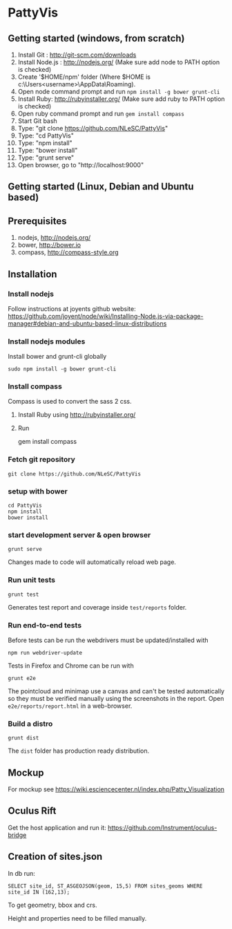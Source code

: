 PattyVis
========

Getting started (windows, from scratch)
---------------------------------------

1. Install Git : 	http://git-scm.com/downloads
2. Install Node.js : 	http://nodejs.org/ (Make sure add node to PATH option is checked)
  1. Create '$HOME/npm' folder (Where $HOME is c:\Users\<username>\AppData\Roaming).
  2. Open node command prompt and run `npm install -g bower grunt-cli`
3. Install Ruby: http://rubyinstaller.org/ (Make sure add ruby to PATH option is checked)
  1. Open ruby command prompt and run `gem install compass`
4. Start Git bash
5. Type: "git clone https://github.com/NLeSC/PattyVis"
6. Type: "cd PattyVis"
7. Type: "npm install"
8. Type: "bower install"
9. Type: "grunt serve"
10. Open browser, go to "http://localhost:9000"

Getting started (Linux, Debian and Ubuntu based)
-------------------------------------------------

Prerequisites
------------

1. nodejs, http://nodejs.org/
2. bower, http://bower.io
3. compass, http://compass-style.org

Installation
------------

### Install nodejs

Follow instructions at joyents github website:
https://github.com/joyent/node/wiki/Installing-Node.js-via-package-manager#debian-and-ubuntu-based-linux-distributions

### Install nodejs modules
Install bower and grunt-cli globally
```
sudo npm install -g bower grunt-cli
```

### Install compass

Compass is used to convert the sass 2 css.

1. Install Ruby using http://rubyinstaller.org/
2. Run

    gem install compass

### Fetch git repository
```
git clone https://github.com/NLeSC/PattyVis
```

### setup with bower
```
cd PattyVis
npm install
bower install
```

### start development server & open browser
```
grunt serve
```
Changes made to code will automatically reload web page.

### Run unit tests

```
grunt test
```
Generates test report and coverage inside `test/reports` folder.

### Run end-to-end tests

Before tests can be run the webdrivers must be updated/installed with
```
npm run webdriver-update
```

Tests in Firefox and Chrome can be run with
```
grunt e2e
```

The pointcloud and minimap use a canvas and can't be tested automatically so they must be verified manually using the screenshots in the report.
Open `e2e/reports/report.html` in a web-browser.

### Build a distro

```
grunt dist
```
The `dist` folder has production ready distribution.

Mockup
------

For mockup see https://wiki.esciencecenter.nl/index.php/Patty_Visualization

Oculus Rift
-----------
Get the host application and run it: https://github.com/Instrument/oculus-bridge

Creation of sites.json
----------------------

In db run:

    SELECT site_id, ST_ASGEOJSON(geom, 15,5) FROM sites_geoms WHERE site_id IN (162,13);

To get geometry, bbox and crs.

Height and properties need to be filled manually.
